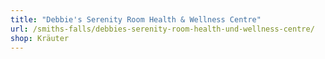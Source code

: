 ```yaml
---
title: "Debbie's Serenity Room Health & Wellness Centre"
url: /smiths-falls/debbies-serenity-room-health-und-wellness-centre/
shop: Kräuter
---
```

